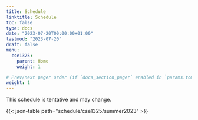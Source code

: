 ```yaml
---
title: Schedule
linktitle: Schedule
toc: false
type: docs
date: "2023-07-20T00:00:00+01:00"
lastmod: "2023-07-20"
draft: false
menu:
  cse1325:
    parent: Home
    weight: 1

# Prev/next pager order (if `docs_section_pager` enabled in `params.toml`)
weight: 1
---
```


This schedule is tentative and may change.

{{< json-table path="schedule/cse1325/summer2023" >}}